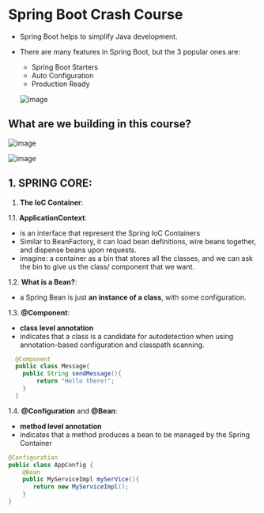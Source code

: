 # Spring Boot Crash Course
- Spring Boot helps to simplify Java development.
- There are many features in Spring Boot, but the 3 popular ones are:
  - Spring Boot Starters
  - Auto Configuration
  - Production Ready

  ![image](https://github.com/trucdg/spring-boot-crash-course/assets/91285203/7b33f28e-5c53-4cf8-8aa1-567c8a78ef21)

## What are we building in this course?
![image](https://github.com/trucdg/spring-boot-crash-course/assets/91285203/b6e4c8b9-f020-46c8-8e21-d73a8600021c)

![image](https://github.com/trucdg/spring-boot-crash-course/assets/91285203/1d4ec4a3-c132-41d0-94da-99a39b35b1bc)

## 1. SPRING CORE:
1. **The IoC Container**:
   
1.1. **ApplicationContext**:
   - is an interface that represent the Spring IoC Containers
   - Similar to BeanFactory, it can load bean definitions, wire beans together, and dispense beans upon requests.
   - imagine: a container as a bin that stores all the classes, and we can ask the bin to give us the class/ component that we want.
     
1.2. **What is a Bean?**:
   - a Spring Bean is just **an instance of a class**, with some configuration.
     
1.3. **@Component**:
   - **class level annotation**
   - indicates that a class is a candidate for autodetection when using annotation-based configuration and classpath scanning.
     
```java
  @Component
  public class Message{
    public String sendMessage(){
        return "Hello there!";
    }
  }
```
     
1.4. **@Configuration** and **@Bean**:
   - **method level annotation**
   - indicates that a method produces a bean to be managed by the Spring Container
   ```java
   @Configuration
   public class AppConfig {
       @Bean
       public MyServiceImpl mySerVice(){
          return new MyServiceImpl();
       }
   }
   ```
